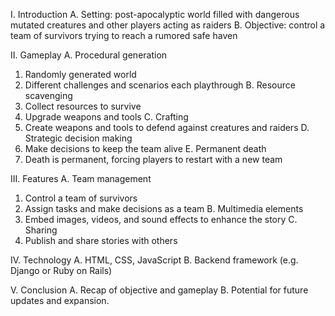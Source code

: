 I. Introduction
A. Setting: post-apocalyptic world filled with dangerous mutated creatures and other players acting as raiders
B. Objective: control a team of survivors trying to reach a rumored safe haven

II. Gameplay
A. Procedural generation
1. Randomly generated world
2. Different challenges and scenarios each playthrough
B. Resource scavenging
1. Collect resources to survive
2. Upgrade weapons and tools
C. Crafting
1. Create weapons and tools to defend against creatures and raiders
D. Strategic decision making
1. Make decisions to keep the team alive
E. Permanent death
1. Death is permanent, forcing players to restart with a new team

III. Features
A. Team management
1. Control a team of survivors
2. Assign tasks and make decisions as a team
B. Multimedia elements
1. Embed images, videos, and sound effects to enhance the story
C. Sharing
1. Publish and share stories with others

IV. Technology
A. HTML, CSS, JavaScript
B. Backend framework (e.g. Django or Ruby on Rails)

V. Conclusion
A. Recap of objective and gameplay
B. Potential for future updates and expansion.
